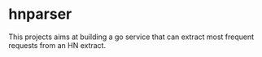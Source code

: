 # hnparser
This projects aims at building a go service that can extract most frequent requests from an HN extract.
